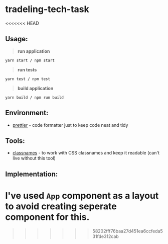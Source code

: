 # tradeling-tech-task
<<<<<<< HEAD

## Usage:
> __run application__
```
yarn start / npm start
```
> __run tests__
```
yarn test / npm test
```
> __build application__
```
yarn build / npm run build
```


## Environment:
- [prettier](https://prettier.io/) - code formatter just to keep code neat and tidy

## Tools:
- [classnames](https://github.com/JedWatson/classnames) - to work with CSS classnames and keep it readable (can't live without this tool)

## Implementation:

I've used `App` component as a layout to avoid creating seperate component for this.
=======
>>>>>>> 58202fff76baa27d451ea6ccfeda531fde312cab

